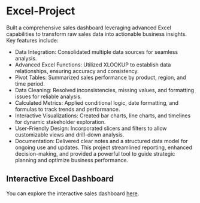 # Excel-Project
Built a comprehensive sales dashboard leveraging advanced Excel capabilities to transform raw sales data into actionable business insights. Key features include:
  - Data Integration: Consolidated multiple data sources for seamless analysis.
  - Advanced Excel Functions: Utilized XLOOKUP to establish data relationships, ensuring accuracy and consistency.
  - Pivot Tables: Summarized sales performance by product, region, and time period.
  - Data Cleaning: Resolved inconsistencies, missing values, and formatting issues for reliable analysis.
  - Calculated Metrics: Applied conditional logic, date formatting, and formulas to track trends and performance.
  - Interactive Visualizations: Created bar charts, line charts, and timelines for dynamic stakeholder exploration.
  - User-Friendly Design: Incorporated slicers and filters to allow customizable views and drill-down analysis.
  - Documentation: Delivered clear notes and a structured data model for ongoing use and updates.
This project streamlined reporting, enhanced decision-making, and provided a powerful tool to guide strategic planning and optimize business performance.

## Interactive Excel Dashboard
You can explore the interactive sales dashboard [here](./data/sales_dashboard.xlsx).

